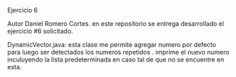 Ejercicio 6


Autor Daniel Romero Cortes. en este repositorio se entrega desarrollado el ejercicio #6 solicitado.

 DynamicVector.java: esta clase me permite agregar numero por defecto para luego ser detectados los numeros repetidos .
 imprime el nuevo numero inculuyendo la lista predeterminada en caso tal de que no se encuentre en esta.

